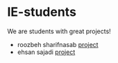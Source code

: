 # IE-students

We are students with great projects!

- roozbeh sharifnasab [project](https://github.com/rsharifnasab/os_project)
- ehsan sajadi [project](https://github.com/ehsansajadi/Quoridor) 
